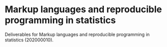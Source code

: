 # Markup languages and reproducible programming in statistics

Deliverables for Markup languages and reproducible programming in statistics (202000010).
